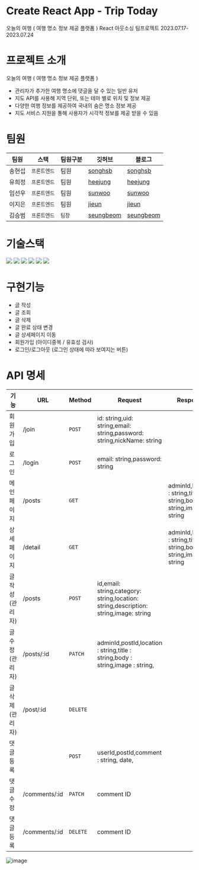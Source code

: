 # Create React App - Trip Today
오늘의 여행 ( 여행 명소 정보 제공 플랫폼 )
React 아웃소싱 팀프로젝트 2023.07.17-2023.07.24

# 프로젝트 소개
오늘의 여행 ( 여행 명소 정보 제공 플랫폼 )

- 관리자가 추가한 여행 명소에 댓글을 달 수 있는 일반 유저
- 지도 API를 사용해 지역 단위, 또는 테마 별로 위치 및 정보 제공
- 다양한 여행 정보를 제공하여 국내의 숨은 명소 정보 제공
- 지도 서비스 지원을 통해 사용자가 시각적 정보를 제공 받을 수 있음

# 팀원

| 팀원   | 스택         | 팀원구분 | 깃허브                                      | 블로그                                             |
| ------ | ------------ | -------- | ------------------------------------------- | -------------------------------------------------- |
| 송현섭 | `프론트엔드` | 팀원   | [songhsb](https://github.com/songhsb)     | [songhsb](https://velog.io/@songhsb) |
| 유희정 | `프론트엔드` | 팀원     | [heejung](https://github.com/heejung-newheee) | [heejung](https://newheee.tistory.com/)               |
| 임선우 | `프론트엔드` | 팀원     | [sunwoo](https://github.com/treasureholy)      | [sunwoo](https://devdox.tistory.com/) |
| 이지은 | `프론트엔드`     | 팀원     | [jieun](https://github.com/JellyBear97)     | [jieun](https://iam-jelly-bear.com/)       |
| 김승범 | `프론트엔드`     | `팀장`     | [seungbeom](https://github.com/seungbeom1999)     | [seungbeom](https://drawme.tistory.com/)       |


# 기술스택
<img src="https://img.shields.io/badge/html5-E34F26?style=for-the-badge&logo=html5&logoColor=white"> <img src="https://img.shields.io/badge/css-1572B6?style=for-the-badge&logo=css3&logoColor=white"> <img src="https://img.shields.io/badge/javascript-F7DF1E?style=for-the-badge&logo=javascript&logoColor=black"> <img src="https://img.shields.io/badge/react-61DAFB?style=for-the-badge&logo=react&logoColor=black"> <img src="https://img.shields.io/badge/github-181717?style=for-the-badge&logo=github&logoColor=white"> <img src="https://img.shields.io/badge/git-F05032?style=for-the-badge&logo=git&logoColor=white">

# 구현기능
  - 글 작성
  - 글 조회
  - 글 삭제
  - 글 완료 상태 변경
  - 글 상세페이지 이동
  - 회원가입 (아이디중복 / 유효성 검사)
  - 로그인/로그아웃 (로그인 상태에 따라 보여지는 버튼)
    
# API 명세

| 기능   | URL         | Method | Request                                      | Response                                             |
| ------ | ------------ | -------- | ------------------------------------------- | -------------------------------------------------- |
| 회원가입 | /join | `POST`   |   id: string,uid: string,email: string,password: string,nickName: string  |  | 
| 로그인 | /login | `POST`   | email: string,password: string  |    |
| 메인페이지 | /posts | `GET`     | |      adminId,location : string,title : string,body : string,image : string        |
|상세페이지 | /detail | `GET`    |      |   adminId,location : string,title : string,body : string,image : string   |
| 글작성(관리자) | /posts | `POST`   | id,email: string,category: string,location: string,description: string,image: string     |      |
| 글수정(관리자) | /posts/:id | `PATCH`   | adminId,postId,location : string,title : string,body : string,image : string,   |      |
| 글삭제(관리자) | /post/:id | `DELETE`   |     |      |
| 댓글 등록 |    | `POST`   | userId,postId,comment : string, date,   |      |
| 댓글 수정 | /comments/:id | `PATCH`   |comment ID|      |
| 댓글 등록 | /comments/:id | `DELETE`   | comment ID |      |

![image](https://github.com/songhsb/triptoday/assets/126348461/f8772397-d39e-4d9a-a65c-f7275de056dc)
